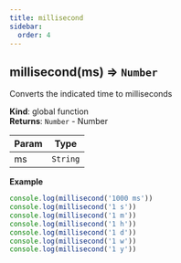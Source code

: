 ```yaml
---
title: millisecond
sidebar:
  order: 4
---
```




## millisecond(ms) ⇒ <code>Number</code>
Converts the indicated time to milliseconds

**Kind**: global function  
**Returns**: <code>Number</code> - Number  

| Param | Type |
| --- | --- |
| ms | <code>String</code> | 

**Example**  
```js
console.log(millisecond('1000 ms'))console.log(millisecond('1 s'))console.log(millisecond('1 m'))console.log(millisecond('1 h'))console.log(millisecond('1 d'))console.log(millisecond('1 w'))console.log(millisecond('1 y'))
```
